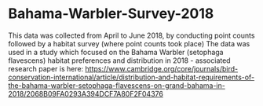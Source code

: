 # Bahama-Warbler-Survey-2018
This data was collected from April to June 2018, by conducting point counts followed by a habitat survey (where point counts took place)
The data was used in a study which focused on the Bahama Warbler (setophaga flavescens) habitat preferences and distribution in 2018 - associated research paper is here: https://www.cambridge.org/core/journals/bird-conservation-international/article/distribution-and-habitat-requirements-of-the-bahama-warbler-setophaga-flavescens-on-grand-bahama-in-2018/2068B09FA0293A394DCF7A80F2F04376
